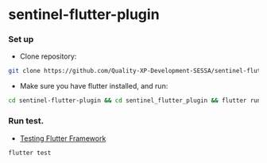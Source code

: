 # sentinel-flutter-plugin

### Set up

-   Clone repository:

```sh
git clone https://github.com/Quality-XP-Development-SESSA/sentinel-flutter-plugin.git
```

-   Make sure you have flutter installed, and run:

```sh
cd sentinel-flutter-plugin && cd sentinel_flutter_plugin && flutter run
```

### Run test.

-   [Testing Flutter Framework](https://flutter.dev/docs/testing)

```sh
flutter test
```
